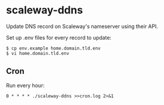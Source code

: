 # scaleway-ddns

Update DNS record on Scaleway's nameserver using their API.

Set up .env files for every record to update:
```
$ cp env.example home.domain.tld.env
$ vi home.domain.tld.env
```

## Cron

Run every hour:
```
0 * * * * ./scaleway-ddns >>cron.log 2>&1
```
